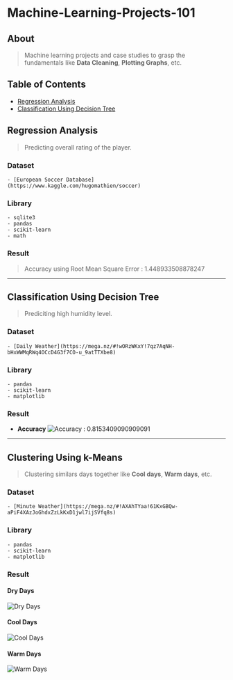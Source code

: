 # Machine-Learning-Projects-101

## About
> Machine learning projects and case studies to grasp the fundamentals like **Data Cleaning**, **Plotting Graphs**, etc.

## Table of Contents
- [Regression Analysis](https://github.com/mihirsam/Machine-Learning-Projects-101/#regression-analysis)
- [Classification Using Decision Tree](https://github.com/mihirsam/Machine-Learning-Projects-101/#classification-using-decision-tree)
  
  
## Regression Analysis
  > Predicting overall rating of the player.
  
  ### Dataset
    - [European Soccer Database](https://www.kaggle.com/hugomathien/soccer)
  ### Library
    - sqlite3
    - pandas
    - scikit-learn
    - math
  ### Result
  > Accuracy using Root Mean Square Error : 1.448933508878247
---

## Classification Using Decision Tree
  > Prediciting high humidity level.
  
  ### Dataset
    - [Daily Weather](https://mega.nz/#!wORzWKxY!7qz7AqNH-bHxWWMqRWq4OCcD4G3f7CO-u_9atTTXbe8)
  
  ### Library
    - pandas
    - scikit-learn
    - matplotlib
    
  ### Result
  - **Accuracy**
  ![**Accuracy** : 0.8153409090909091](https://cdn.discordapp.com/attachments/591746583389929490/591746700721520650/foo.png)
    
---

## Clustering Using k-Means
  > Clustering similars days together like **Cool days**, **Warm days**, etc.
  
  ### Dataset
    - [Minute Weather](https://mega.nz/#!AXAhTYaa!61KxGBQw-aPiF4XAzJoGhdxZzLkKxD1jwl7ijSVfq8s)
  
  ### Library
    - pandas
    - scikit-learn
    - matplotlib
    
  ### Result
  #### **Dry Days**
  ![Dry Days](https://cdn.discordapp.com/attachments/591746583389929490/591750267435876479/dry_days.png)
  #### **Cool Days**
  ![Cool Days](https://cdn.discordapp.com/attachments/591746583389929490/591750263140777987/cool_days.png)
  #### **Warm Days**
  ![Warm Days](https://cdn.discordapp.com/attachments/591746583389929490/591750269612851231/warm_days.png)
